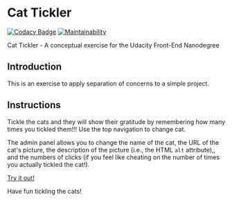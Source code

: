 # Cat Tickler

[![Codacy Badge](https://api.codacy.com/project/badge/Grade/2a8464ea282e467fa7ad55a8d8e5b944)](https://www.codacy.com/app/aberdean/cat-tickler)
[![Maintainability](https://api.codeclimate.com/v1/badges/307b21cac6f4b88242b3/maintainability)](https://codeclimate.com/github/aberdean/cat-tickler/maintainability)


Cat Tickler - A conceptual exercise for the Udacity Front-End Nanodegree

## Introduction

This is an exercise to apply separation of concerns to a simple project.

## Instructions

Tickle the cats and they will show their gratitude by remembering how many
times you tickled them!!!
Use the top navigation to change cat.

The admin panel allows you to change the name of the cat, the URL of the cat's
picture, the description of the picture (i.e., the HTML `alt` attribute),, and
the numbers of clicks (if you feel like cheating on the number of times you
actually tickled the cat!).

[Try it out!](https://aberdean.github.io/cat-tickler/)

Have fun tickling the cats!
